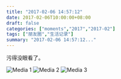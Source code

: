 ```yaml
---
title: "2017-02-06 14:57:12"
date: 2017-02-06T10:00:00+08:00
draft: false
categories: ["moments","2017","2017-02"]
tags: ["朋友圈","生活记录"]
summary: "2017-02-06 14:57:12..."
---
```


污得没眼看了。

![Media 1](/Moments/photos/2017-02-06/201702061457120.jpg)
![Media 2](/Moments/photos/2017-02-06/201702061457121.jpg)
![Media 3](/Moments/photos/2017-02-06/201702061457122.jpg)

